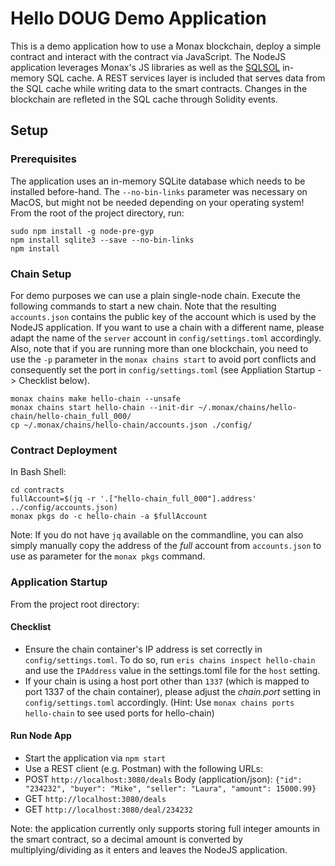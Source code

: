 # Hello DOUG Demo Application

This is a demo application how to use a Monax blockchain, deploy a simple contract and interact with the contract via JavaScript.
The NodeJS application leverages Monax's JS libraries as well as the [SQLSOL](https://github.com/monax/sqlsol) in-memory SQL cache. A REST services layer is included that serves data from the SQL cache while writing data to the smart contracts. Changes in the blockchain are refleted in the SQL cache through Solidity events.

## Setup

### Prerequisites
The application uses an in-memory SQLite database which needs to be installed before-hand. The `--no-bin-links` parameter was necessary on MacOS, but might not be needed depending on your operating system!
From the root of the project directory, run:

```
sudo npm install -g node-pre-gyp
npm install sqlite3 --save --no-bin-links
npm install
```

### Chain Setup
For demo purposes we can use a plain single-node chain. Execute the following commands to start a new chain. Note that the resulting `accounts.json` contains the public key of the account
which is used by the NodeJS application. If you want to use a chain with a different name, please adapt the name of the `server` account in `config/settings.toml` accordingly.
Also, note that if you are running more than one blockchain, you need to use the `-p` parameter in the `monax chains start` to avoid port conflicts and consequently set the port in `config/settings.toml` (see Appliation Startup -> Checklist below). 

```
monax chains make hello-chain --unsafe
monax chains start hello-chain --init-dir ~/.monax/chains/hello-chain/hello-chain_full_000/
cp ~/.monax/chains/hello-chain/accounts.json ./config/
```

### Contract Deployment
In Bash Shell:
```
cd contracts
fullAccount=$(jq -r '.["hello-chain_full_000"].address' ../config/accounts.json)
monax pkgs do -c hello-chain -a $fullAccount
```

Note: If you do not have `jq` available on the commandline, you can also simply manually copy the address of the _full_ account from `accounts.json` to use as parameter for the `monax pkgs` command.

### Application Startup
From the project root directory:

#### Checklist
- Ensure the chain container's IP address is set correctly in `config/settings.toml`. To do so, run `eris chains inspect hello-chain` and use the `IPAddress` value in the settings.toml file for the `host` setting.
- If your chain is using a host port other than `1337` (which is mapped to port 1337 of the chain container), please adjust the _chain.port_ setting in `config/settings.toml` accordingly. (Hint: Use `monax chains ports hello-chain` to see used ports for hello-chain)

#### Run Node App
- Start the application via `npm start`
- Use a REST client (e.g. Postman) with the following URLs:
 - POST `http://localhost:3080/deals` Body (application/json): `{"id": "234232", "buyer": "Mike", "seller": "Laura", "amount": 15000.99}`
 - GET `http://localhost:3080/deals`
 - GET `http://localhost:3080/deal/234232`

Note: the application currently only supports storing full integer amounts in the smart contract, so a decimal amount is converted by multiplying/dividing as it enters and leaves the NodeJS application.

